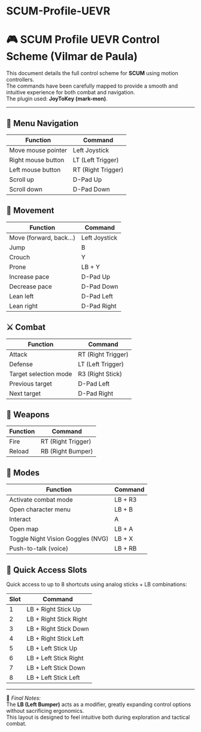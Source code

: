 # SCUM-Profile-UEVR

# 🎮 SCUM Profile UEVR Control Scheme (Vilmar de Paula)

This document details the full control scheme for **SCUM** using motion controllers.  
The commands have been carefully mapped to provide a smooth and intuitive experience for both combat and navigation.  
The plugin used: **JoyToKey (mark-mon)**.

---

## 🧭 Menu Navigation

| Function             | Command             |
|----------------------|---------------------|
| Move mouse pointer   | Left Joystick       |
| Right mouse button   | LT (Left Trigger)   |
| Left mouse button    | RT (Right Trigger)  |
| Scroll up            | D-Pad Up            |
| Scroll down          | D-Pad Down          |

## 🚶 Movement

| Function                | Command             |
|-------------------------|---------------------|
| Move (forward, back…)   | Left Joystick       |
| Jump                    | B                   |
| Crouch                  | Y                   |
| Prone                   | LB + Y              |
| Increase pace           | D-Pad Up            |
| Decrease pace           | D-Pad Down          |
| Lean left               | D-Pad Left          |
| Lean right              | D-Pad Right         |

## ⚔️ Combat

| Function               | Command             |
|------------------------|---------------------|
| Attack                 | RT (Right Trigger)  |
| Defense                | LT (Left Trigger)   |
| Target selection mode  | R3 (Right Stick)    |
| Previous target        | D-Pad Left          |
| Next target            | D-Pad Right         |

## 🔫 Weapons

| Function  | Command            |
|-----------|--------------------|
| Fire      | RT (Right Trigger) |
| Reload    | RB (Right Bumper)  |

## 🧭 Modes

| Function                         | Command      |
|----------------------------------|--------------|
| Activate combat mode             | LB + R3      |
| Open character menu              | LB + B       |
| Interact                         | A            |
| Open map                         | LB + A       |
| Toggle Night Vision Goggles (NVG)| LB + X       |
| Push-to-talk (voice)             | LB + RB      |

## 🎯 Quick Access Slots

Quick access to up to 8 shortcuts using analog sticks + LB combinations:

| Slot | Command                |
|------|------------------------|
| 1    | LB + Right Stick Up    |
| 2    | LB + Right Stick Right |
| 3    | LB + Right Stick Down  |
| 4    | LB + Right Stick Left  |
| 5    | LB + Left Stick Up     |
| 6    | LB + Left Stick Right  |
| 7    | LB + Left Stick Down   |
| 8    | LB + Left Stick Left   |

---

📝 *Final Notes:*  
The **LB (Left Bumper)** acts as a modifier, greatly expanding control options without sacrificing ergonomics.  
This layout is designed to feel intuitive both during exploration and tactical combat.
